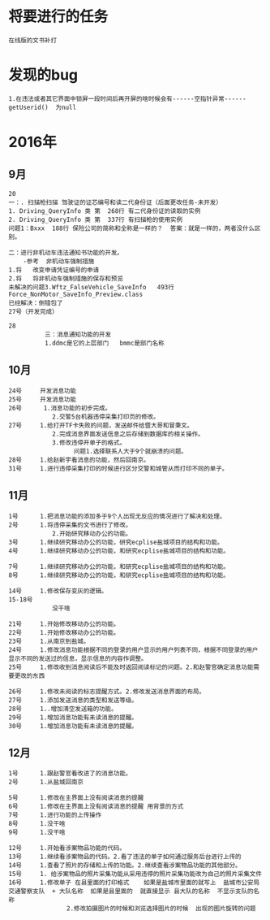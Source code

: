 
# 将要进行的任务

    在线版的文书补打
# 发现的bug

	1.在违法或者其它界面中锁屏一段时间后再开屏的啥时候会有------空指针异常------getUserid()  为null
# 2016年
## 9月

    20
    一：. 扫描枪扫描 驾驶证的证芯编号和读二代身份证（后面更改任务-未开发）
    1. Driving_QueryInfo 类 第  268行 有二代身份证的读取的实例
    2. Driving_QueryInfo 类 第  337行 有扫描枪的使用实例 
    问题1：Bxxx  188行 保险公司的简称和全称是一样的？  答案：就是一样的，两者没什么区别。
     
    二：进行非机动车违法通知书功能的开发。
        -参考  非机动车强制措施
    1.将   改变申请凭证编号的申请
    2.将   将非机动车强制措施的保存和预览
    未解决的问题3.Wftz_FalseVehicle_SaveInfo   493行    Force_NonMotor_SaveInfo_Preview.class
    已经解决：倒错包了
    27号（开发完成）	
     
    28
              三：消息通知功能的开发
              1.ddmc是它的上层部门   bmmc是部门名称
## 10月

	24号		开发消息功能
    25号		开发消息功能
	26号		 1.消息功能的初步完成。
                2.交警5台机器违停采集打印页的修改。
	27号		1.给打开TF卡失败的问题，发送邮件给暨大哥和冒秉文。
    			2.完成消息界面发送信息之后存储到数据库的相关操作。
    			3.修改违停开单子的格式。
                      问题1.选择联系人大于9个就崩溃的问题。
	28号		1.给赵新宇看消息的功能，然后回南京。
	31号		1.进行违停采集打印的时候进行区分交警和城管从而打印不同的单子。 
## 11月

	1号		1.把消息功能的添加多于9个人出现无反应的情况进行了解决和处理。
    2号		1.将违停采集的文书进行了修改。
    			2.开始研究移动办公的功能。
	3号		1.继续研究移动办公的功能，研究ecplise盐城项目的结构和功能。
	4号		1.继续研究移动办公的功能，和研究ecplise盐城项目的结构和功能。
    
	7号		1.继续研究移动办公的功能，和研究ecplise盐城项目的结构和功能。
	8号		1.继续研究移动办公的功能，和研究ecplise盐城项目的结构和功能。
    
	14号		1.修改保存变灰的逻辑。
	15-18号
    			没干啥
                
	21号		1.开始修改移动办公的功能。
	22号		1.开始修改移动办公的功能。
    23号		1.从南京到盐城。
    24号		1.修改消息功能根据不同的登录的用户显示的用户列表不同，根据不同登录的用户显示不同的发送过的信息，显示信息的内容作调整。
    25号		1.修改收到消息阅读后不能及时返回阅读标记的问题。2.和赵警官确定消息功能需要更改的东西
    
	26号		1.修改未阅读的标志提醒方式。2.修改发送消息界面的布局。
    27号		1.添加发送消息的类型和发送等级。
	28号		1..增加清空发送箱的功能。
    29号		1.增加消息功能有未读消息的提醒。
    30号		1.增加消息功能有未读消息的提醒。
## 12月

	1号		1.跟赵警官看改进了的消息功能。
    2号		1.从盐城回南京
    
    5号		1.修改在主界面上没有阅读消息的提醒
    6号		1.修改在主界面上没有阅读消息的提醒 用背景的方式
    7号		1.进行功能的上传操作
    8号		1.没干啥
    9号		1.没干啥
    
    12号 	1.开始看涉案物品功能的代码。
    13号		1.继续看涉案物品的代码。2.看了违法的单子如何通过服务后台进行上传的
    14号		1.查看了照片的存储和上传的功能。2.继续查看涉案物品功能的其他部分。
    15号		1. 给涉案物品的照片采集功能从采用违停的照片采集功能改为自己的照片采集文件 
    16号		1.修改单子 在县里面的打印格式    如果是盐城市里面的就写上  盐城市公安局交通警察支队  + 大队名称  如果是县里面的  就直接显示 县大队的名称  不显示支队的名称
    				2.修改拍摄图片的时候和浏览选择图片的时候  出现的图片旋转的问题
    
    
    
    
    
    
    
    
    
    
    
    
    
    
    
    
    
